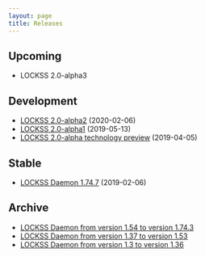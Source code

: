 ```yaml
---
layout: page
title: Releases
---
```


## Upcoming

*   LOCKSS 2.0-alpha3

## Development

*   [LOCKSS 2.0-alpha2](2.0-alpha2) (2020-02-06)
*   [LOCKSS 2.0-alpha1](2.0-alpha1) (2019-05-13)
*   [LOCKSS 2.0-alpha technology preview](2.0-alpha-preview) (2019-04-05)

## Stable

*   [LOCKSS Daemon 1.74.7](https://github.com/lockss/lockss-daemon/releases/tag/release-candidate_1-74-b7) (2019-02-06)

## Archive

*   [LOCKSS Daemon from version 1.54 to version 1.74.3](https://web.stanford.edu/group/lockss/documentation/Daemon_Release_Notes_1.54-1.74.3.pdf)
*   [LOCKSS Daemon from version 1.37 to version 1.53](https://web.stanford.edu/group/lockss/documentation/Daemon_Release_Notes_1.37-1.53.pdf)
*   [LOCKSS Daemon from version 1.3 to version 1.36](https://web.stanford.edu/group/lockss/documentation/Daemon_Release_Notes_1.3-1.36.pdf)
